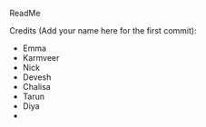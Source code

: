 ReadMe

Credits (Add your name here for the first commit):
- Emma
- Karmveer
- Nick
- Devesh
- Chalisa 
- Tarun
- Diya
-
